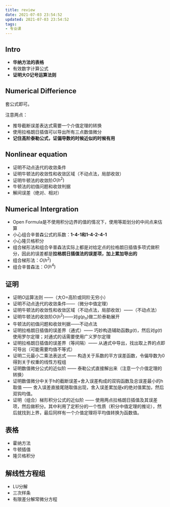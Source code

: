 ```yaml
---
title: review
date: 2021-07-03 23:54:52
updated: 2021-07-03 23:54:52
tags:
- 专业课
---
```

## Intro
- **华纳方法的表格**
- 有效数字计算公式
- **证明大O记号运算法则**
## Numerical Differience
套公式即可。

注意两点：
- 推导截断误差表达式需要一个介值定理的转换
- 使用拉格朗日插值可以导出所有三点数值微分
- **记住高阶泰勒公式，证偏导数的时候近似的时候有用**

## Nonlinear equation
- 证明不动点迭代的收敛条件
- 证明牛顿法的收敛性和收敛区域（不动点法，局部收敛）
- 证明牛顿法的收敛阶$O(h^2)$
- 牛顿法的初值问题和收敛判据
- 解间误差（绝对、相对）

## Numerical Intergration
- Open Formula是不使用积分边界的值的情况下，使用等距划分的中间点来估算
- 小心组合辛普森公式的系数：**1-4-1和1-4-2-4-1**
- 小心隆贝格积分
- 组合梯形法和组合辛普森法实际上都是对给定点的拉格朗日插值多项式做积分，因此的误差都是**拉格朗日插值法的误差项，加上累加导出的**
- 组合梯形法：$O(h^2)$
- 组合辛普森法：$O(h^4)$

## 证明
- 证明$O$运算法则 ——（大O=高阶或同阶无穷小）
- 证明不动点迭代的收敛条件——（微分中值定理）
- 证明牛顿法的收敛性和收敛区域（不动点法，局部收敛）——（不动点法）
- 证明牛顿法的收敛阶$O(h^2)$——对$g(p_n)$做二阶泰勒展开
- 牛顿法的初值问题和收敛判据——不动点法
- 证明拉格朗日插值的误差界（通式）—— 巧妙构造辅助函数$g(t)$，然后对$g(t)$使用罗尔定理；对通式的话需要使用广义罗尔定理
- 证明拉格朗日插值的误差界（等间隔）—— 从通式中导出，找出取上界的点即可导出（可能需要均值不等式）
- 证明二元最小二乘法表达式 —— 构造关于系数的平方误差函数，令偏导数为0得到关于权重的线性方程组
- 证明数值微分公式的近似阶 —— 泰勒公式直接解出来（注意一个介值定理的转换）
- 证明数值微分中关于h的截断误差+舍入误差构成的双钩函数及总误差最小的h取值 —— 舍入误差直接尾随取值出现，舍入误差累加是$\epsilon$的绝对值累加，然后双钩均值。
- 证明（组合）梯形积分公式的近似阶 —— 使用两点拉格朗日插值及其误差项，然后做积分。其中利用了定积分的一个性质（积分中值定理的推论），然后就找到上界，最后同样有一个介值定理将平均值转换为函数值。

## 表格
- 霍纳方法
- 牛顿插值
- 隆贝格积分

## 解线性方程组
- LU分解
- 三次样条
- 有限差分解常微分方程